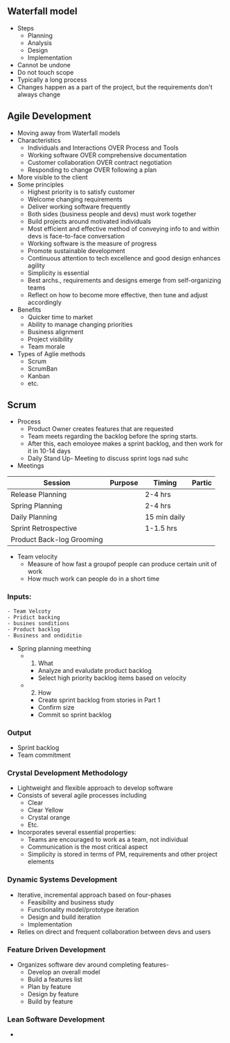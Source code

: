 ## Waterfall model
- Steps
	- Planning
	- Analysis
	- Design
	- Implementation
- Cannot be undone
- Do not touch scope
- Typically a long process
- Changes happen as a part of the project, but the requirements don't always change
## Agile Development
- Moving away from Waterfall models
- Characteristics
	- Individuals and Interactions OVER Process and Tools
	- Working software OVER comprehensive documentation
	- Customer collaboration OVER contract negotiation
	- Responding to change OVER following a plan
- More visible to the client
- Some principles
	- Highest priority is to satisfy customer
	- Welcome changing requirements
	- Deliver working software frequently
	- Both sides (business people and devs) must work together
	- Build projects around motivated individuals
	- Most efficient and effective method of conveying info to and within devs is face-to-face conversation
	- Working software is the measure of progress
	- Promote sustainable development
	- Continuous attention to tech excellence and good design enhances agility
	- Simplicity is essential
	- Best archs., requirements and designs emerge from self-organizing teams
	- Reflect on how to become more effective, then tune and adjust accordingly
- Benefits
	- Quicker time to market
	- Ability to manage changing priorities
	- Business alignment
	- Project visibility
	- Team morale
- Types of Aglie methods
	- Scrum
	- ScrumBan
	- Kanban
	- etc.
## Scrum
- Process
	- Product Owner creates features that are requested
	- Team meets regarding the backlog before the spring starts.
	- After this, each emoloyee makes a sprint backlog, and then work for it in 10-14 days
	- Daily Stand Up- Meeting to discuss sprint logs nad suhc
- Meetings

| Session                   | Purpose | Timing       | Partic |
| ------------------------- | ------- | ------------ | ------ |
| Release Planning          |         | 2-4 hrs      |        |
| Spring Planning           |         | 2-4 hrs      |        |
| Daily Planning            |         | 15 min daily |        |
| Sprint Retrospective      |         | 1-1.5 hrs    |        |
| Product Back-log Grooming |         |              |        |
- Team velocity
	- Measure of how fast a groupof people can produce certain unit of work
	- How much work can people do in a short time
### Inputs:
	- Team Velcoty
	- Pridict backing
	- busines sonditions
	- Product backlog
	- Business and ondiditio
- Spring planning meething
	- 1. What 
		- Analyze and evaludate product backlog
		- Select high priority backlog items based on velocity
	- 2. How
		- Create sprint backlog from stories in Part 1
		- Confirm size
		- Commit so sprint backlog
### Output
- Sprint backlog
- Team commitment
### Crystal Development Methodology
- Lightweight and flexible approach to develop software
- Consists of several agile processes including
	- Clear
	- Clear Yellow
	- Crystal orange
	- Etc.
- Incorporates several essential properties:
	- Teams are encouraged to work as a team, not individual
	- Communication is the most critical aspect
	- Simplicity is stored in terms of PM, requirements and other project elements
### Dynamic Systems Development
- Iterative, incremental approach based on four-phases
	- Feasibility and business study
	- Functionality model/prototype iteration
	- Design and build iteration
	- Implementation
- Relies on direct and frequent collaboration between devs and users
### Feature Driven Development
- Organizes software dev around completing features- 
	- Develop an overall model
	- Build a features list
	- Plan by feature
	- Design by feature
	- Build by feature
### Lean Software Development
- 